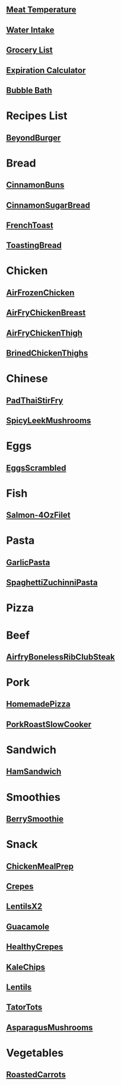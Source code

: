 ## [Meat Temperature](https://www.clickthisnick.com/recipes/meatTemp.html)
## [Water Intake](https://www.clickthisnick.com/recipes/waterIntake.html)
## [Grocery List](https://www.clickthisnick.com/recipes/groceryList.html)
## [Expiration Calculator](https://www.clickthisnick.com/recipes/expirationCalculator.html)
## [Bubble Bath](https://www.clickthisnick.com/recipes/bubblebath.html)
# Recipes List
## [BeyondBurger](https://www.clickthisnick.com/recipes/dist/BeyondBurger.html)

# Bread
## [CinnamonBuns](https://www.clickthisnick.com/recipes/dist/CinnamonBuns.html)

## [CinnamonSugarBread](https://www.clickthisnick.com/recipes/dist/CinnamonSugarBread.html)

## [FrenchToast](https://www.clickthisnick.com/recipes/dist/FrenchToast.html)

## [ToastingBread](https://www.clickthisnick.com/recipes/dist/ToastingBread.html)

# Chicken
## [AirFrozenChicken](https://www.clickthisnick.com/recipes/dist/AirFrozenChicken.html)

## [AirFryChickenBreast](https://www.clickthisnick.com/recipes/dist/AirFryChickenBreast.html)

## [AirFryChickenThigh](https://www.clickthisnick.com/recipes/dist/AirFryChickenThigh.html)

## [BrinedChickenThighs](https://www.clickthisnick.com/recipes/dist/BrinedChickenThighs.html)

# Chinese
## [PadThaiStirFry](https://www.clickthisnick.com/recipes/dist/PadThaiStirFry.html)

## [SpicyLeekMushrooms](https://www.clickthisnick.com/recipes/dist/SpicyLeekMushrooms.html)

# Eggs
## [EggsScrambled](https://www.clickthisnick.com/recipes/dist/EggsScrambled.html)

# Fish
## [Salmon-4OzFilet](https://www.clickthisnick.com/recipes/dist/Salmon-4OzFilet.html)

# Pasta
## [GarlicPasta](https://www.clickthisnick.com/recipes/dist/GarlicPasta.html)

## [SpaghettiZuchinniPasta](https://www.clickthisnick.com/recipes/dist/SpaghettiZuchinniPasta.html)

# Pizza
# Beef
## [AirfryBonelessRibClubSteak](https://www.clickthisnick.com/recipes/dist/AirfryBonelessRibClubSteak.html)

# Pork
## [HomemadePizza](https://www.clickthisnick.com/recipes/dist/HomemadePizza.html)

## [PorkRoastSlowCooker](https://www.clickthisnick.com/recipes/dist/PorkRoastSlowCooker.html)

# Sandwich
## [HamSandwich](https://www.clickthisnick.com/recipes/dist/HamSandwich.html)

# Smoothies
## [BerrySmoothie](https://www.clickthisnick.com/recipes/dist/BerrySmoothie.html)

# Snack
## [ChickenMealPrep](https://www.clickthisnick.com/recipes/dist/ChickenMealPrep.html)

## [Crepes](https://www.clickthisnick.com/recipes/dist/Crepes.html)

## [LentilsX2](https://www.clickthisnick.com/recipes/dist/LentilsX2.html)

## [Guacamole](https://www.clickthisnick.com/recipes/dist/Guacamole.html)

## [HealthyCrepes](https://www.clickthisnick.com/recipes/dist/HealthyCrepes.html)

## [KaleChips](https://www.clickthisnick.com/recipes/dist/KaleChips.html)

## [Lentils](https://www.clickthisnick.com/recipes/dist/Lentils.html)

## [TatorTots](https://www.clickthisnick.com/recipes/dist/TatorTots.html)

## [AsparagusMushrooms](https://www.clickthisnick.com/recipes/dist/AsparagusMushrooms.html)

# Vegetables
## [RoastedCarrots](https://www.clickthisnick.com/recipes/dist/RoastedCarrots.html)

